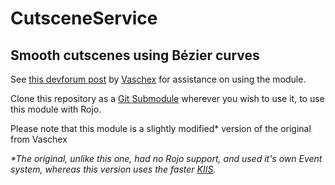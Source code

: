 # CutsceneService

## Smooth cutscenes using Bézier curves

See [this devforum post](https://devforum.roblox.com/t/cutsceneservice-smooth-cutscenes-using-bezier-curves/718571) by [Vaschex](https://devforum.roblox.com/u/Vaschex) for assistance on using the module.

Clone this repository as a [Git Submodule](https://git-scm.com/book/en/v2/Git-Tools-Submodules) wherever you wish to use it, to use this module with Rojo.

Please note that this module is a slightly modified\* version of the original from Vaschex

_\*The original, unlike this one, had no Rojo support, and used it's own Event system, whereas this version uses the faster [KIIS](https://devforum.roblox.com/t/re-kiis-a-faster-roblox-bindableevent-system/1234727/3)._
